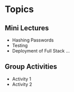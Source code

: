 
# Topics

## Mini Lectures
- Hashing Passwords
- Testing
- Deployment of Full Stack ...
 
## Group Activities
- Activity 1
- Activity 2

